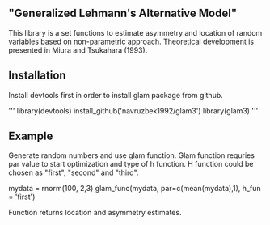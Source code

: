 

## "Generalized Lehmann's Alternative Model" 

This library is a set functions to estimate asymmetry and location of random variables based on non-parametric approach.
Theoretical development is presented in Miura and Tsukahara (1993). 


## Installation

Install devtools first in order to install glam package from github. 

'''
library(devtools)
install_github('navruzbek1992/glam3')
library(glam3)
'''

## Example

Generate random numbers and use glam function. Glam function requries par value to start optimization and type of h function. H function could be chosen as "first", "second" and "third". 

mydata = rnorm(100, 2,3)
glam_func(mydata, par=c(mean(mydata),1), h_fun = 'first')


Function returns location and asymmetry estimates.
